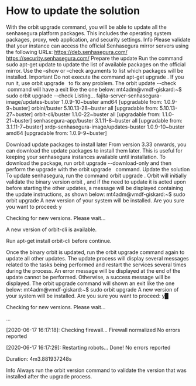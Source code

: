 # How to update the solution 

With the 
orbit upgrade
 command, you will be able to update all the senhasegura platform packages. This includes the operating system packages, proxy, web application, and security settings.
Info
Please validate that your instance can access the official Senhasegura mirror servers using the following URLs:
https://deb.senhasegura.com/
https://security.senhasegura.com/
Prepare the update
Run the command 
sudo apt-get update
 to update the list of available packages on the official mirror.
Use the 
–show
 or 
–check
 arguments to list which packages will be installed.
Important
Do not execute the command 
apt-get upgrade
 .
If you run it, use 
orbit upgrade
  to fix any problem.
The 
orbit update --check
 command will have a exit like the one below:
mt4adm@vmdf-giskard:~$ sudo orbit upgrade --check
Listing...
fajita-server-senhasegura-image/updates-buster 1.0.9-10~buster amd64
[upgradable from: 1.0.9-9~buster]
orbini/buster 5.10.13-28~buster all [upgradable from: 5.10.13-27~buster]
orbit-cli/buster 1.1.0-22~buster all [upgradable from: 1.1.0-21~buster]
senhasegura-app/buster 3.1.11-8~buster all [upgradable from: 3.1.11-7~buster]
xrdp-senhasegura-image/updates-buster 1.0.9-10~buster amd64
[upgradable from: 1.0.9-9~buster]

Download update packages to install later
From version 3.33 onwards, you can download the update packages to install them later. This is useful for keeping your senhasegura instances available until installation.
To download the package, run 
orbit upgrade --download-only
 and then perform the upgrade with the 
orbit upgrade
  command.
Update the solution
To update senhasegura, run the command 
orbit upgrade
. Orbit will initially validate the binary version 
orbit
, and if the need to update it is acted upon before starting the other updates, a message will be displayed containing the update instructions, as shown below:
mt4adm@vmdf-giskard:~$ sudo orbit upgrade
A new version of your system will be installed.
Are you sure you want to proceed: y

Checking for new versions. Please wait...

A new version of orbit-cli is available.

Run apt-get install orbit-cli before continue.

Once the binary 
orbit
 is updated, run the 
orbit upgrade
 command again to update all other updates.
The update process will display several messages related to the tasks being performed and restart the services several times during the process. An error message will be displayed at the end of the update cannot be performed. Otherwise, a success message will be displayed.
The 
orbit upgrade
 command will shown an exit like the one below:
mt4adm@vmdf-giskard:~$ sudo orbit upgrade
A new version of your system will be installed.
Are you sure you want to proceed: y█

Checking for new versions. Please wait...

...

[2020-06-17 16:17:18]: Checking firewall...
Firewall normalized
No errors reported

[2020-06-17 16:17:29]: Restarting robots...
Done!
No errors reported

Duration: 4m3.881937248s

Info
Always run the 
orbit version
 command to validate the version that was installed after the upgrade process.